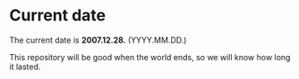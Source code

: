 # Current date

The current date is **2007.12.28.** (YYYY.MM.DD.)

This repository will be good when the world ends, so we will know how long it lasted.